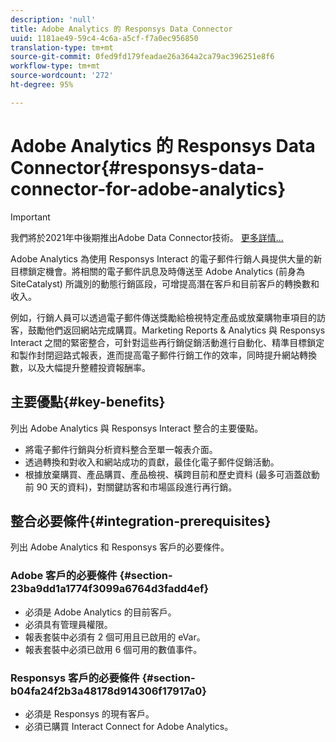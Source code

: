 ```yaml
---
description: 'null'
title: Adobe Analytics 的 Responsys Data Connector
uuid: 1181ae49-59c4-4c6a-a5cf-f7a0ec956850
translation-type: tm+mt
source-git-commit: 0fed9fd179feadae26a364a2ca79ac396251e8f6
workflow-type: tm+mt
source-wordcount: '272'
ht-degree: 95%

---
```



# Adobe Analytics 的 Responsys Data Connector{#responsys-data-connector-for-adobe-analytics}

>[!IMPORTANT]
>
>我們將於2021年中後期推出Adobe Data Connector技術。 [更多詳情...](/help/import/data-connectors/data-connectors-eol.md)

Adobe Analytics 為使用 Responsys Interact 的電子郵件行銷人員提供大量的新目標鎖定機會。將相關的電子郵件訊息及時傳送至 Adobe Analytics (前身為 SiteCatalyst) 所識別的動態行銷區段，可增提高潛在客戶和目前客戶的轉換數和收入。

例如，行銷人員可以透過電子郵件傳送獎勵給檢視特定產品或放棄購物車項目的訪客，鼓勵他們返回網站完成購買。Marketing Reports &amp; Analytics 與 Responsys Interact 之間的緊密整合，可針對這些再行銷促銷活動進行自動化、精準目標鎖定和製作封閉迴路式報表，進而提高電子郵件行銷工作的效率，同時提升網站轉換數，以及大幅提升整體投資報酬率。

## 主要優點{#key-benefits}

列出 Adobe Analytics 與 Responsys Interact 整合的主要優點。

* 將電子郵件行銷與分析資料整合至單一報表介面。
* 透過轉換和對收入和網站成功的貢獻，最佳化電子郵件促銷活動。
* 根據放棄購買、產品購買、產品檢視、橫跨目前和歷史資料 (最多可涵蓋啟動前 90 天的資料)，對關鍵訪客和市場區段進行再行銷。

## 整合必要條件{#integration-prerequisites}

列出 Adobe Analytics 和 Responsys 客戶的必要條件。

### Adobe 客戶的必要條件 {#section-23ba9dd1a1774f3099a6764d3fadd4ef}

* 必須是 Adobe Analytics 的目前客戶。
* 必須具有管理員權限。
* 報表套裝中必須有 2 個可用且已啟用的 eVar。
* 報表套裝中必須已啟用 6 個可用的數值事件。

### Responsys 客戶的必要條件 {#section-b04fa24f2b3a48178d914306f17917a0}

* 必須是 Responsys 的現有客戶。
* 必須已購買 Interact Connect for Adobe Analytics。
